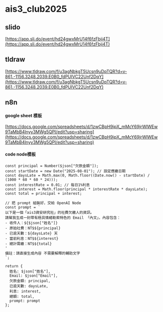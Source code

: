 # ais3_club2025
## slido 
[https://app.sli.do/event/hd24gwxMrU14f6fzFbji4T](https://app.sli.do/event/hd24gwxMrU14f6fzFbji4T)
## tldraw 
[https://www.tldraw.com/f/u3agNbkgT5Ucsn9uDpTQR?d=v-861.-1156.3248.2039.E0B0_fdPUIVC22Unf2DqY](https://www.tldraw.com/f/u3agNbkgT5Ucsn9uDpTQR?d=v-861.-1156.3248.2039.E0B0_fdPUIVC22Unf2DqY)

## n8n 
#### google sheet 模板
[https://docs.google.com/spreadsheets/d/1zwCBpH9ipX_mMcY69jrWlWEw9TaMbB4lnyy3MWg5QPI/edit?usp=sharing](https://docs.google.com/spreadsheets/d/1zwCBpH9ipX_mMcY69jrWlWEw9TaMbB4lnyy3MWg5QPI/edit?usp=sharing)

#### code node模板
```
const principal = Number($json["欠款金額"]);
const startDate = new Date("2025-08-01"); // 設定應繳日期
const daysLate = Math.max(0, Math.floor((Date.now() - startDate) / (1000 * 60 * 60 * 24)));
const interestRate = 0.01; // 每日1%利息
const interest = Math.floor(principal * interestRate * daysLate);
const total = principal + interest;

// 把 prompt 組裝好，交給 OpenAI Node
const prompt = `
以下是一個「ais3資安研究社」的社費欠繳人的資訊。
請幫我生成一封帶有極具情緒勒索特色的 Email 「內文」，內容包含：
- 收件人：${$json["姓名"]}
- 原始社費：NT$${principal}
- 已逾天數：${daysLate} 天
- 當前利息：NT$${interest}
- 總計需繳：NT$${total}
'
備註：請直接生成內容 不需要解釋的輔助文字
`;

return {
  姓名: $json["姓名"],
  Email: $json["Email"],
  欠款金額: principal,
  已逾天數: daysLate,
  利息: interest,
  總額: total,
  prompt: prompt
};
```
